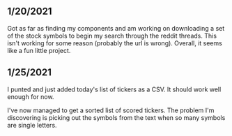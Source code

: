 1/20/2021
---

Got as far as finding my components and am working on downloading a set of the stock symbols to begin my search through
the reddit threads. This isn't working for some reason (probably the url is wrong). Overall, it seems like a fun little
project. 

1/25/2021
---

I punted and just added today's list of tickers as a CSV. It should work well enough for now.

I've now managed to get a sorted list of scored tickers. The problem I'm discovering is picking out the symbols from the
text when so many symbols are single letters.